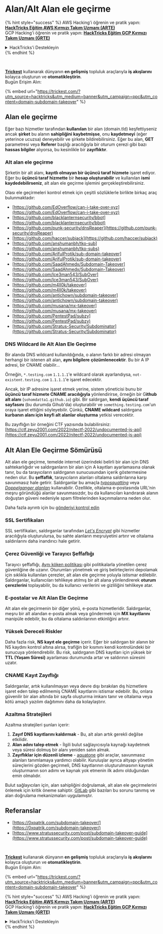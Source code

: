 # Alan/Alt Alan ele geçirme

{% hint style="success" %}
AWS Hacking'i öğrenin ve pratik yapın:<img src="../.gitbook/assets/arte.png" alt="" data-size="line">[**HackTricks Eğitim AWS Kırmızı Takım Uzmanı (ARTE)**](https://training.hacktricks.xyz/courses/arte)<img src="../.gitbook/assets/arte.png" alt="" data-size="line">\
GCP Hacking'i öğrenin ve pratik yapın: <img src="../.gitbook/assets/grte.png" alt="" data-size="line">[**HackTricks Eğitim GCP Kırmızı Takım Uzmanı (GRTE)**<img src="../.gitbook/assets/grte.png" alt="" data-size="line">](https://training.hacktricks.xyz/courses/grte)

<details>

<summary>HackTricks'i Destekleyin</summary>

* [**abonelik planlarını**](https://github.com/sponsors/carlospolop) kontrol edin!
* **💬 [**Discord grubuna**](https://discord.gg/hRep4RUj7f) veya [**telegram grubuna**](https://t.me/peass) katılın ya da **Twitter'da** 🐦 [**@hacktricks\_live**](https://twitter.com/hacktricks\_live)**'ı takip edin.**
* **Hacking ipuçlarını paylaşmak için** [**HackTricks**](https://github.com/carlospolop/hacktricks) ve [**HackTricks Cloud**](https://github.com/carlospolop/hacktricks-cloud) github reposuna PR gönderin.

</details>
{% endhint %}

<figure><img src="../.gitbook/assets/image (48).png" alt=""><figcaption></figcaption></figure>

\
[**Trickest**](https://trickest.com/?utm\_source=hacktricks\&utm\_medium=text\&utm\_campaign=ppc\&utm\_term=trickest\&utm\_content=domain-subdomain-takeover) kullanarak dünyanın **en gelişmiş** topluluk araçlarıyla **iş akışlarını** kolayca oluşturun ve **otomatikleştirin**.\
Bugün Erişim Alın:

{% embed url="https://trickest.com/?utm_source=hacktricks&utm_medium=banner&utm_campaign=ppc&utm_content=domain-subdomain-takeover" %}

## Alan ele geçirme

Eğer bazı hizmetler tarafından **kullanılan** bir alan (domain.tld) keşfettiyseniz ancak **şirket** bu alanın **sahipliğini kaybetmişse**, onu **kaydetmeyi** (eğer yeterince ucuzsa) deneyebilir ve şirkete bildirebilirsiniz. Eğer bu alan, **GET** parametresi veya **Referer** başlığı aracılığıyla bir oturum çerezi gibi bazı **hassas bilgiler** alıyorsa, bu kesinlikle bir **zayıflıktır**.

### Alt alan ele geçirme

Şirketin bir alt alanı, **kayıtlı olmayan bir üçüncü taraf hizmete** işaret ediyor. Eğer bu **üçüncü taraf hizmette** bir **hesap oluşturabilir** ve kullanılan **ismi kaydedebilirseniz**, alt alan ele geçirme işlemini gerçekleştirebilirsiniz.

Olası ele geçirmeleri kontrol etmek için çeşitli sözlüklerle birlikte birkaç araç bulunmaktadır:

* [https://github.com/EdOverflow/can-i-take-over-xyz](https://github.com/EdOverflow/can-i-take-over-xyz)
* [https://github.com/blacklanternsecurity/bbot](https://github.com/blacklanternsecurity/bbot)
* [https://github.com/punk-security/dnsReaper](https://github.com/punk-security/dnsReaper)
* [https://github.com/haccer/subjack](https://github.com/haccer/subjack)
* [https://github.com/anshumanbh/tko-sub](https://github.com/anshumanbh/tko-subs)
* [https://github.com/ArifulProtik/sub-domain-takeover](https://github.com/ArifulProtik/sub-domain-takeover)
* [https://github.com/SaadAhmedx/Subdomain-Takeover](https://github.com/SaadAhmedx/Subdomain-Takeover)
* [https://github.com/Ice3man543/SubOver](https://github.com/Ice3man543/SubOver)
* [https://github.com/m4ll0k/takeover](https://github.com/m4ll0k/takeover)
* [https://github.com/antichown/subdomain-takeover](https://github.com/antichown/subdomain-takeover)
* [https://github.com/musana/mx-takeover](https://github.com/musana/mx-takeover)
* [https://github.com/PentestPad/subzy](https://github.com/PentestPad/subzy)
* [https://github.com/Stratus-Security/Subdominator](https://github.com/Stratus-Security/Subdominator)

### DNS Wildcard ile Alt Alan Ele Geçirme

Bir alanda DNS wildcard kullanıldığında, o alanın farklı bir adresi olmayan herhangi bir istenen alt alan, **aynı bilgilere** **çözümlenecektir**. Bu bir A IP adresi, bir CNAME olabilir...

Örneğin, `*.testing.com` `1.1.1.1`'e wildcard olarak ayarlandıysa, `not-existent.testing.com` `1.1.1.1`'e işaret edecektir.

Ancak, bir IP adresine işaret etmek yerine, sistem yöneticisi bunu bir **üçüncü taraf hizmete CNAME aracılığıyla** yönlendirirse, örneğin bir G**ithub alt alanı** (`sohomdatta1.github.io`) gibi. Bir saldırgan, **kendi üçüncü taraf sayfasını** (bu durumda Gihub'da) oluşturabilir ve `something.testing.com`'un oraya işaret ettiğini söyleyebilir. Çünkü, **CNAME wildcard** saldırgana **kurbanın alanı için keyfi alt alanlar oluşturma** yetkisi verecektir.

Bu zayıflığın bir örneğini CTF yazısında bulabilirsiniz: [https://ctf.zeyu2001.com/2022/nitectf-2022/undocumented-js-api](https://ctf.zeyu2001.com/2022/nitectf-2022/undocumented-js-api)

## Alt Alan Ele Geçirme Sömürüsü

Alt alan ele geçirme, temelde internet üzerindeki belirli bir alan için DNS sahtekarlığıdır ve saldırganların bir alan için A kayıtları ayarlamasına olanak tanır, bu da tarayıcıların saldırganın sunucusundan içerik göstermesine neden olur. Bu **şeffaflık**, tarayıcıların alanları oltalama saldırılarına karşı savunmasız hale getirir. Saldırganlar bu amaçla [_typosquatting_](https://en.wikipedia.org/wiki/Typosquatting) veya [_Doppelganger alanları_](https://en.wikipedia.org/wiki/Doppelg%C3%A4nger) kullanabilir. Özellikle, oltalama e-postasında URL'nin meşru göründüğü alanlar savunmasızdır, bu da kullanıcıları kandırarak alanın doğuştan güveni nedeniyle spam filtrelerinden kaçınmalarına neden olur.

Daha fazla ayrıntı için bu [gönderiyi kontrol edin](https://0xpatrik.com/subdomain-takeover/)

### **SSL Sertifikaları**

SSL sertifikaları, saldırganlar tarafından [_Let's Encrypt_](https://letsencrypt.org/) gibi hizmetler aracılığıyla oluşturulursa, bu sahte alanların meşruiyetini artırır ve oltalama saldırılarını daha inandırıcı hale getirir.

### **Çerez Güvenliği ve Tarayıcı Şeffaflığı**

Tarayıcı şeffaflığı, [Aynı köken politikası](https://en.wikipedia.org/wiki/Same-origin\_policy) gibi politikalarla yönetilen çerez güvenliğine de uzanır. Oturumları yönetmek ve giriş belirteçlerini depolamak için sıklıkla kullanılan çerezler, alt alan ele geçirme yoluyla istismar edilebilir. Saldırganlar, kullanıcıları tehlikeye atılmış bir alt alana yönlendirerek **oturum çerezlerini** toplayabilir, bu da kullanıcı verilerini ve gizliliğini tehlikeye atar.

### **E-postalar ve Alt Alan Ele Geçirme**

Alt alan ele geçirmenin bir diğer yönü, e-posta hizmetleridir. Saldırganlar, meşru bir alt alandan e-posta almak veya göndermek için **MX kayıtlarını** manipüle edebilir, bu da oltalama saldırılarının etkinliğini artırır.

### **Yüksek Dereceli Riskler**

Daha fazla risk, **NS kayıt ele geçirme** içerir. Eğer bir saldırgan bir alanın bir NS kaydını kontrol altına alırsa, trafiğin bir kısmını kendi kontrolündeki bir sunucuya yönlendirebilir. Bu risk, saldırganın DNS kayıtları için yüksek bir **TTL (Yaşam Süresi)** ayarlaması durumunda artar ve saldırının süresini uzatır.

### CNAME Kayıt Zayıflığı

Saldırganlar, artık kullanılmayan veya devre dışı bırakılan dış hizmetlere işaret eden talep edilmemiş CNAME kayıtlarını istismar edebilir. Bu, onlara güvenilir bir alan altında bir sayfa oluşturma imkanı tanır ve oltalama veya kötü amaçlı yazılım dağıtımını daha da kolaylaştırır.

### **Azaltma Stratejileri**

Azaltma stratejileri şunları içerir:

1. **Zayıf DNS kayıtlarını kaldırmak** - Bu, alt alan artık gerekli değilse etkilidir.
2. **Alan adını talep etmek** - İlgili bulut sağlayıcısıyla kaynağı kaydetmek veya süresi dolmuş bir alanı yeniden satın almak.
3. **Zayıflıklar için düzenli izleme** - [aquatone](https://github.com/michenriksen/aquatone) gibi araçlar, savunmasız alanları tanımlamaya yardımcı olabilir. Kuruluşlar ayrıca altyapı yönetim süreçlerini gözden geçirmeli, DNS kayıtlarının oluşturulmasının kaynak oluşturmanın son adımı ve kaynak yok etmenin ilk adımı olduğundan emin olmalıdır.

Bulut sağlayıcıları için, alan sahipliğini doğrulamak, alt alan ele geçirmelerini önlemek için kritik öneme sahiptir. [GitLab](https://about.gitlab.com/2018/02/05/gitlab-pages-custom-domain-validation/) gibi bazıları bu sorunu tanımış ve alan doğrulama mekanizmaları uygulamıştır.

## Referanslar

* [https://0xpatrik.com/subdomain-takeover/](https://0xpatrik.com/subdomain-takeover/)
* [https://www.stratussecurity.com/post/subdomain-takeover-guide](https://www.stratussecurity.com/post/subdomain-takeover-guide)

<figure><img src="../.gitbook/assets/image (48).png" alt=""><figcaption></figcaption></figure>

\
[**Trickest**](https://trickest.com/?utm\_source=hacktricks\&utm\_medium=text\&utm\_campaign=ppc\&utm\_term=trickest\&utm\_content=domain-subdomain-takeover) kullanarak dünyanın **en gelişmiş** topluluk araçlarıyla **iş akışlarını** kolayca oluşturun ve **otomatikleştirin**.\
Bugün Erişim Alın:

{% embed url="https://trickest.com/?utm_source=hacktricks&utm_medium=banner&utm_campaign=ppc&utm_content=domain-subdomain-takeover" %}

{% hint style="success" %}
AWS Hacking'i öğrenin ve pratik yapın:<img src="../.gitbook/assets/arte.png" alt="" data-size="line">[**HackTricks Eğitim AWS Kırmızı Takım Uzmanı (ARTE)**](https://training.hacktricks.xyz/courses/arte)<img src="../.gitbook/assets/arte.png" alt="" data-size="line">\
GCP Hacking'i öğrenin ve pratik yapın: <img src="../.gitbook/assets/grte.png" alt="" data-size="line">[**HackTricks Eğitim GCP Kırmızı Takım Uzmanı (GRTE)**<img src="../.gitbook/assets/grte.png" alt="" data-size="line">](https://training.hacktricks.xyz/courses/grte)

<details>

<summary>HackTricks'i Destekleyin</summary>

* [**abonelik planlarını**](https://github.com/sponsors/carlospolop) kontrol edin!
* **💬 [**Discord grubuna**](https://discord.gg/hRep4RUj7f) veya [**telegram grubuna**](https://t.me/peass) katılın ya da **Twitter'da** 🐦 [**@hacktricks\_live**](https://twitter.com/hacktricks\_live)**'ı takip edin.**
* **Hacking ipuçlarını paylaşmak için** [**HackTricks**](https://github.com/carlospolop/hacktricks) ve [**HackTricks Cloud**](https://github.com/carlospolop/hacktricks-cloud) github reposuna PR gönderin.

</details>
{% endhint %}
